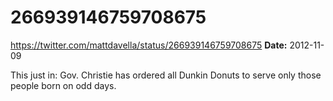 # 266939146759708675
https://twitter.com/mattdavella/status/266939146759708675
**Date:** 2012-11-09

This just in: Gov. Christie has ordered all Dunkin Donuts to serve only those people born on odd days.
